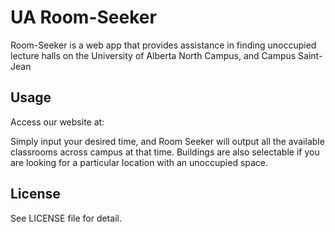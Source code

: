 # UA Room-Seeker
Room-Seeker is a web app that provides assistance in finding unoccupied lecture halls on the University of Alberta North Campus, and Campus Saint-Jean


## Usage
Access our website at:

Simply input your desired time, and Room Seeker will output all the available classrooms across campus at that time. Buildings are also selectable if you are looking for a particular location with an unoccupied space.

## License
See LICENSE file for detail.
